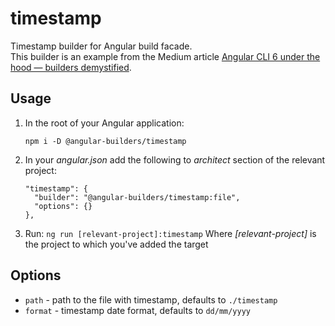 # timestamp
Timestamp builder for Angular build facade.  
This builder is an example from the Medium article [Angular CLI 6 under the hood — builders demystified](https://medium.com/@meltedspark/angular-cli-6-under-the-hood-builders-demystified-f0690ebcf01).

## Usage

  1. In the root of your Angular application:
        ```
        npm i -D @angular-builders/timestamp
        ```
  2. In your _angular.json_ add the following to _architect_ section of the relevant project:
  
        ```
        "timestamp": {
          "builder": "@angular-builders/timestamp:file",
          "options": {}
        },
        ```
  3. Run: `ng run [relevant-project]:timestamp`
     Where _[relevant-project]_ is the project to which you've added the target 

## Options

 - `path` - path to the file with timestamp, defaults to `./timestamp`
 - `format` - timestamp date format, defaults to `dd/mm/yyyy`
